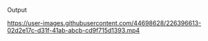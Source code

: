Output

https://user-images.githubusercontent.com/44698628/226396613-02d2e17c-d31f-41ab-abcb-cd9f715d1393.mp4

